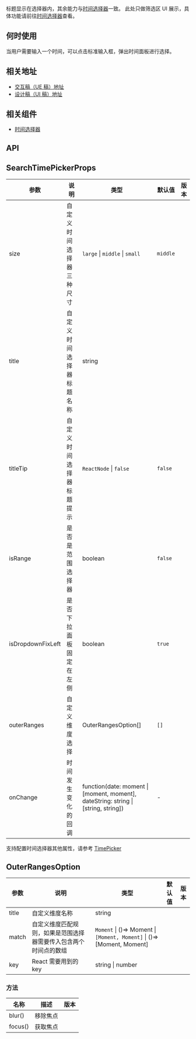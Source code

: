 标题显示在选择器内，其余能力与[时间选择器](/components/time-picker)一致。
此处只做筛选区 UI 展示，具体功能请前往[时间选择器](/components/time-picker)查看。
## 何时使用
当用户需要输入一个时间，可以点击标准输入框，弹出时间面板进行选择。
## 相关地址
- [交互稿（UE 稿）地址](http://192.168.1.90/%E5%8D%97%E8%AE%AF%E7%BB%84%E4%BB%B6%E8%AE%BE%E8%AE%A1%E7%A8%BF/V3/ECRP%E7%BB%84%E4%BB%B6%E5%BA%93/ECRP%E7%BB%84%E4%BB%B6-UE/#g=1&p=%E5%BC%80%E5%85%B3)
- [设计稿（UI 稿）地址](http://192.168.1.90/%E5%8D%97%E8%AE%AF%E7%BB%84%E4%BB%B6%E8%AE%BE%E8%AE%A1%E7%A8%BF/V3/ECRP%E7%BB%84%E4%BB%B6%E5%BA%93/ECRP%E7%BB%84%E4%BB%B6-UI/#s27)
## 相关组件
- [时间选择器](/components/time-picker)
## API
## SearchTimePickerProps
| 参数 | 说明 | 类型 | 默认值 | 版本 |
| --- | --- | --- | --- | --- |
| size | 自定义时间选择器三种尺寸 | `large` \| `middle` \| `small` | `middle` |  |
| title | 自定义时间选择器标题名称 | string |  |  |
| titleTip | 自定义时间选择器标题提示 | `ReactNode` \| `false` | `false` |  |
| isRange | 是否是范围选择器 | boolean | `false` |  |
| isDropdownFixLeft | 是否下拉面板固定在左侧 | boolean | `true` |  |
| outerRanges | 自定义维度选择 | OuterRangesOption[] | `[]` |  |
| onChange | 时间发生变化的回调 | function(date: moment \| \[moment, moment], dateString: string \| \[string, string]) | - |  |
支持配置时间选择器其他属性，请参考 [TimePicker](/components/time-picker/#API)
## OuterRangesOption
| 参数 | 说明 | 类型 | 默认值 | 版本 |
| --- | --- | --- | --- | --- |
| title | 自定义维度名称 | string |  |  |
| match | 自定义维度匹配规则，如果是范围选择器需要传入包含两个时间点的数组 | `Moment` \| ()=> Moment \| `[Moment, Moment]` \| ()=> \[Moment, Moment] |  |  |
| key | React 需要用到的 key | string \| number |  |  |
### 方法
| 名称    | 描述     | 版本 |
| ------- | -------- | ---- |
| blur()  | 移除焦点 |      |
| focus() | 获取焦点 |      |
